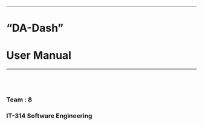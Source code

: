 <br/><br/>



---

# “DA-Dash”
# User Manual 
--------------------------
<br/><br/>                                                                                                                                                         
                                                                                                             
### Team : 8

### IT-314 Software Engineering




